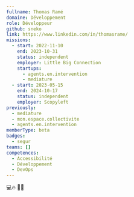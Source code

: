 ```yaml
---
fullname: Thomas Ramé
domaine: Développement
role: Développeur
github: sneko
link: https://www.linkedin.com/in/thomasrame/
missions:
  - start: 2022-11-10
    end: 2023-10-31
    status: independent
    employer: Little Big Connection
    startups:
      - agents.en.intervention
      - mediature
  - start: 2023-05-15
    end: 2024-10-17
    status: independent
    employer: Scopyleft
previously:
  - mediature
  - mon.espace.collectivite
  - agents.en.intervention
memberType: beta
badges:
  - segur
teams: []
competences:
  - Accessibilité
  - Développement
  - DevOps
---
```

💻🔥     🚒💨